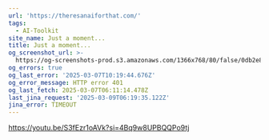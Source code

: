 ```yaml
---
url: 'https://theresanaiforthat.com/'
tags:
  - AI-Toolkit
site_name: Just a moment...
title: Just a moment...
og_screenshot_url: >-
  https://og-screenshots-prod.s3.amazonaws.com/1366x768/80/false/0db2e89171e3df0788347c4ca9b2b7481bf93c52b9c411e6748cb4e57f9774a4.jpeg
og_errors: true
og_last_error: '2025-03-07T10:19:44.676Z'
og_error_message: HTTP error 401
og_last_fetch: 2025-03-07T06:11:14.478Z
last_jina_request: '2025-03-09T06:19:35.122Z'
jina_error: TIMEOUT
---
```

https://youtu.be/S3fEzr1oAVk?si=4Bq9w8UPBQQPo9tj
